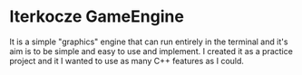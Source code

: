 # Iterkocze GameEngine
It is a simple "graphics" engine that can run entirely in the terminal and it's aim is to be simple and easy to use and implement. I created it as a practice project and it I wanted to use as many C++ features as I could.
